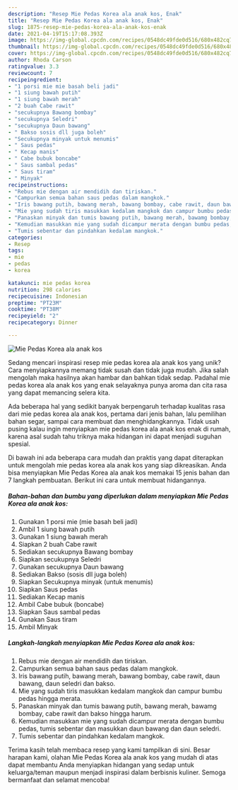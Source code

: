 ```yaml
---
description: "Resep Mie Pedas Korea ala anak kos, Enak"
title: "Resep Mie Pedas Korea ala anak kos, Enak"
slug: 1875-resep-mie-pedas-korea-ala-anak-kos-enak
date: 2021-04-19T15:17:08.393Z
image: https://img-global.cpcdn.com/recipes/0548dc49fde0d516/680x482cq70/mie-pedas-korea-ala-anak-kos-foto-resep-utama.jpg
thumbnail: https://img-global.cpcdn.com/recipes/0548dc49fde0d516/680x482cq70/mie-pedas-korea-ala-anak-kos-foto-resep-utama.jpg
cover: https://img-global.cpcdn.com/recipes/0548dc49fde0d516/680x482cq70/mie-pedas-korea-ala-anak-kos-foto-resep-utama.jpg
author: Rhoda Carson
ratingvalue: 3.3
reviewcount: 7
recipeingredient:
- "1 porsi mie mie basah beli jadi"
- "1 siung bawah putih"
- "1 siung bawah merah"
- "2 buah Cabe rawit"
- "secukupnya Bawang bombay"
- "secukupnya Seledri"
- "secukupnya Daun bawang"
- " Bakso sosis dll juga boleh"
- "Secukupnya minyak untuk menumis"
- " Saus pedas"
- " Kecap manis"
- " Cabe bubuk boncabe"
- " Saus sambal pedas"
- " Saus tiram"
- " Minyak"
recipeinstructions:
- "Rebus mie dengan air mendidih dan tiriskan."
- "Campurkan semua bahan saus pedas dalam mangkok."
- "Iris bawang putih, bawang merah, bawang bombay, cabe rawit, daun bawang, daun seledri dan bakso."
- "Mie yang sudah tiris masukkan kedalam mangkok dan campur bumbu pedas hingga merata."
- "Panaskan minyak dan tumis bawang putih, bawang merah, bawamg bombay, cabe rawit dan bakso hingga harum."
- "Kemudian masukkan mie yang sudah dicampur merata dengan bumbu pedas, tumis sebentar dan masukkan daun bawang dan daun seledri."
- "Tumis sebentar dan pindahkan kedalam mangkok."
categories:
- Resep
tags:
- mie
- pedas
- korea

katakunci: mie pedas korea 
nutrition: 298 calories
recipecuisine: Indonesian
preptime: "PT23M"
cooktime: "PT38M"
recipeyield: "2"
recipecategory: Dinner

---
```



![Mie Pedas Korea ala anak kos](https://img-global.cpcdn.com/recipes/0548dc49fde0d516/680x482cq70/mie-pedas-korea-ala-anak-kos-foto-resep-utama.jpg)

Sedang mencari inspirasi resep mie pedas korea ala anak kos yang unik? Cara menyiapkannya memang tidak susah dan tidak juga mudah. Jika salah mengolah maka hasilnya akan hambar dan bahkan tidak sedap. Padahal mie pedas korea ala anak kos yang enak selayaknya punya aroma dan cita rasa yang dapat memancing selera kita.

Ada beberapa hal yang sedikit banyak berpengaruh terhadap kualitas rasa dari mie pedas korea ala anak kos, pertama dari jenis bahan, lalu pemilihan bahan segar, sampai cara membuat dan menghidangkannya. Tidak usah pusing kalau ingin menyiapkan mie pedas korea ala anak kos enak di rumah, karena asal sudah tahu triknya maka hidangan ini dapat menjadi suguhan spesial.




Di bawah ini ada beberapa cara mudah dan praktis yang dapat diterapkan untuk mengolah mie pedas korea ala anak kos yang siap dikreasikan. Anda bisa menyiapkan Mie Pedas Korea ala anak kos memakai 15 jenis bahan dan 7 langkah pembuatan. Berikut ini cara untuk membuat hidangannya.

<!--inarticleads1-->

##### Bahan-bahan dan bumbu yang diperlukan dalam menyiapkan Mie Pedas Korea ala anak kos:

1. Gunakan 1 porsi mie (mie basah beli jadi)
1. Ambil 1 siung bawah putih
1. Gunakan 1 siung bawah merah
1. Siapkan 2 buah Cabe rawit
1. Sediakan secukupnya Bawang bombay
1. Siapkan secukupnya Seledri
1. Gunakan secukupnya Daun bawang
1. Sediakan  Bakso (sosis dll juga boleh)
1. Siapkan Secukupnya minyak (untuk menumis)
1. Siapkan  Saus pedas
1. Sediakan  Kecap manis
1. Ambil  Cabe bubuk (boncabe)
1. Siapkan  Saus sambal pedas
1. Gunakan  Saus tiram
1. Ambil  Minyak




<!--inarticleads2-->

##### Langkah-langkah menyiapkan Mie Pedas Korea ala anak kos:

1. Rebus mie dengan air mendidih dan tiriskan.
1. Campurkan semua bahan saus pedas dalam mangkok.
1. Iris bawang putih, bawang merah, bawang bombay, cabe rawit, daun bawang, daun seledri dan bakso.
1. Mie yang sudah tiris masukkan kedalam mangkok dan campur bumbu pedas hingga merata.
1. Panaskan minyak dan tumis bawang putih, bawang merah, bawamg bombay, cabe rawit dan bakso hingga harum.
1. Kemudian masukkan mie yang sudah dicampur merata dengan bumbu pedas, tumis sebentar dan masukkan daun bawang dan daun seledri.
1. Tumis sebentar dan pindahkan kedalam mangkok.




Terima kasih telah membaca resep yang kami tampilkan di sini. Besar harapan kami, olahan Mie Pedas Korea ala anak kos yang mudah di atas dapat membantu Anda menyiapkan hidangan yang sedap untuk keluarga/teman maupun menjadi inspirasi dalam berbisnis kuliner. Semoga bermanfaat dan selamat mencoba!
